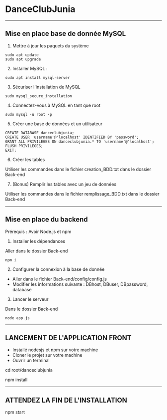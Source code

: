 # DanceClubJunia

---------------------------------
Mise en place base de donnée MySQL
---------------------------------

1. Mettre à jour les paquets du système
```
sudo apt update
sudo apt upgrade
```

2. Installer MySQL :
```
sudo apt install mysql-server
```
3. Sécuriser l'installation de MySQL
```
sudo mysql_secure_installation
```
4. Connectez-vous à MySQL en tant que root
```
sudo mysql -u root -p
```
5. Créer une base de données et un utilisateur
```
CREATE DATABASE danceclubjunia;
CREATE USER 'username'@'localhost' IDENTIFIED BY 'password';
GRANT ALL PRIVILEGES ON danceclubjunia.* TO 'username'@'localhost';
FLUSH PRIVILEGES;
EXIT;
```
6. Créer les tables

Utiliser les commandes dans le fichier creation_BDD.txt dans le dossier Back-end

7. (Bonus) Remplir les tables avec un jeu de données

Utiliser les commandes dans le fichier remplissage_BDD.txt dans le dossier Back-end

---------------------------------
Mise en place du backend
---------------------------------

Prérequis : Avoir Node.js et npm

1. Installer les dépendances

Aller dans le dossier Back-end
```
npm i
```

2. Configurer la connexion à la base de donnée

- Aller dans le fichier Back-end/config/config.js
- Modifier les informations suivante : DBhost, DBuser, DBpassword, database

3. Lancer le serveur

Dans le dossier Back-end
```
node app.js
```

---------------------------------
LANCEMENT DE L'APPLICATION FRONT
---------------------------------

- Installé nodesjs et npm sur votre machine
- Cloner le projet sur votre machine
- Ouvrir un terminal

cd root/danceclubjunia

npm install 

---------------------------------
ATTENDEZ LA FIN DE L'INSTALLATION
---------------------------------

npm start 
